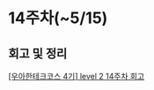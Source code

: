 # 14주차(~5/15)

## 회고 및 정리

[[우아한테크코스 4기] level 2 14주차 회고](https://velog.io/@lokba/%EC%9A%B0%EC%95%84%ED%95%9C%ED%85%8C%ED%81%AC%EC%BD%94%EC%8A%A4-4%EA%B8%B0-level-2-14%EC%A3%BC%EC%B0%A8-%ED%9A%8C%EA%B3%A0)
